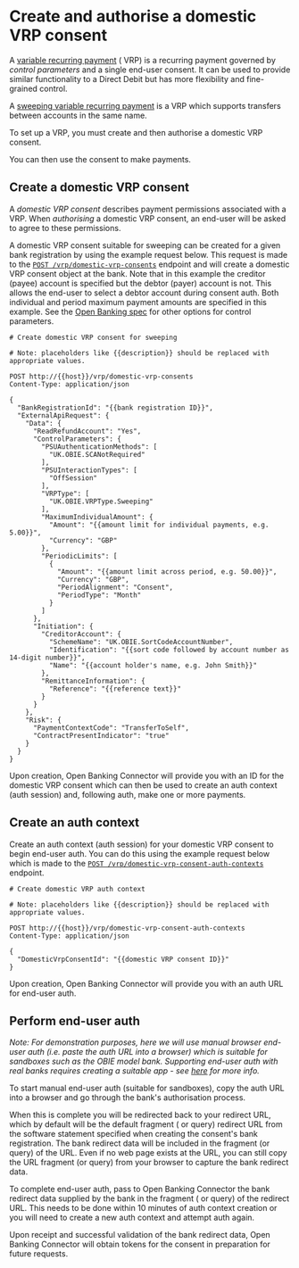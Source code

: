 # Create and authorise a domestic VRP consent

A [variable recurring payment](https://openbankinguk.github.io/read-write-api-site3/v3.1.11/profiles/vrp-profile.html) (
VRP) is a recurring payment governed by *control parameters* and a single end-user consent. It can be used to provide
similar functionality to a Direct Debit but has more flexibility and fine-grained control.

A [sweeping variable recurring payment](https://assets.publishing.service.gov.uk/media/622ef71fd3bf7f5a86be8fa4/Sweeping_clarification_letter_to_be_sent_14_March_2022__.pdf)
is a VRP which supports transfers between accounts in the same name.

To set up a VRP, you must create and then authorise a domestic VRP consent.

You can then use the consent to make payments.

## Create a domestic VRP consent

A *domestic VRP consent* describes payment permissions associated with a VRP. When *authorising* a domestic VRP consent,
an end-user will be asked to agree to these permissions.

A domestic VRP consent suitable for sweeping can be created for a given bank registration by using the example request
below. This request is made to the [
`POST /vrp/domestic-vrp-consents`](../../../apis/variable-recurring-payments/openapi.md)
endpoint and will create a domestic VRP consent object at the bank. Note that in this example the creditor (payee)
account is specified but the debtor (payer) account is not. This allows the end-user to select a debtor account during
consent auth. Both individual and period maximum payment amounts are specified in this example. See
the [Open Banking spec](https://openbankinguk.github.io/read-write-api-site3/v3.1.11/resources-and-data-models/vrp/domestic-vrp-consents.html#obdomesticvrpcontrolparameters)
for other options for control parameters.

```http
# Create domestic VRP consent for sweeping

# Note: placeholders like {{description}} should be replaced with appropriate values.

POST http://{{host}}/vrp/domestic-vrp-consents
Content-Type: application/json

{
  "BankRegistrationId": "{{bank registration ID}}",
  "ExternalApiRequest": {
    "Data": {
      "ReadRefundAccount": "Yes",
      "ControlParameters": {
        "PSUAuthenticationMethods": [
          "UK.OBIE.SCANotRequired"
        ],
        "PSUInteractionTypes": [
          "OffSession"
        ],
        "VRPType": [
          "UK.OBIE.VRPType.Sweeping"
        ],
        "MaximumIndividualAmount": {
          "Amount": "{{amount limit for individual payments, e.g. 5.00}}",
          "Currency": "GBP"
        },
        "PeriodicLimits": [
          {
            "Amount": "{{amount limit across period, e.g. 50.00}}",
            "Currency": "GBP",
            "PeriodAlignment": "Consent",
            "PeriodType": "Month"
          }
        ]
      },
      "Initiation": {
        "CreditorAccount": {
          "SchemeName": "UK.OBIE.SortCodeAccountNumber",
          "Identification": "{{sort code followed by account number as 14-digit number}}",
          "Name": "{{account holder's name, e.g. John Smith}}"
        },
        "RemittanceInformation": {
          "Reference": "{{reference text}}"
        }
      }
    },
    "Risk": {
      "PaymentContextCode": "TransferToSelf",
      "ContractPresentIndicator": "true"
    }
  }
}
```

Upon creation, Open Banking Connector will provide you with an ID for the domestic VRP consent which can then be used to
create an auth context (auth session) and, following auth, make one or more payments.

## Create an auth context

Create an auth context (auth session) for your domestic VRP consent to begin end-user auth. You can do this using the
example request below which is made to the [
`POST /vrp/domestic-vrp-consent-auth-contexts`](../../../apis/variable-recurring-payments/openapi.md)
endpoint.

```http
# Create domestic VRP auth context

# Note: placeholders like {{description}} should be replaced with appropriate values.

POST http://{{host}}/vrp/domestic-vrp-consent-auth-contexts
Content-Type: application/json

{
  "DomesticVrpConsentId": "{{domestic VRP consent ID}}"
}
```

Upon creation, Open Banking Connector will provide you with an auth URL for end-user auth.

## Perform end-user auth

*Note: For demonstration purposes, here we will use manual browser end-user auth (i.e. paste the auth URL into a
browser) which is suitable for sandboxes such as the OBIE model bank. Supporting end-user auth with real banks requires
creating a suitable app - see [here](../../../guide/README.md#open-banking-connector-supports-end-user-auth-in-your-app)
for more info.*

To start manual end-user auth (suitable for sandboxes), copy the auth URL into a browser and go through the bank's
authorisation process.

When this is complete you will be redirected back to your redirect URL, which by default will be the default fragment (
or query)
redirect URL from the software statement specified when creating the consent's bank registration. The bank
redirect data will be included in the fragment (or query) of the URL. Even if no web page exists at the URL, you can
still copy the
URL fragment (or query) from your browser to capture the bank redirect data.

To complete end-user auth, pass to Open Banking Connector the bank redirect data supplied by the bank in the fragment (
or query) of
the redirect URL. This needs to be done within 10 minutes of auth context creation or you will need to create a new auth
context and attempt auth again.

Upon receipt and successful validation of the bank redirect data, Open Banking Connector will obtain tokens for the
consent in preparation for future requests.
